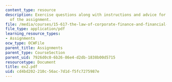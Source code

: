 ```yaml
---
content_type: resource
description: Exercise questions along with instructions and advice for the completion
  of the assignment.
file: /media/courses/15-617-the-law-of-corporate-finance-and-financial-markets-spring-2004/cd4bd202210c56ac7d1df5fc7275987e_ex2.pdf
file_type: application/pdf
learning_resource_types:
- Assignments
ocw_type: OCWFile
parent_title: Assignments
parent_type: CourseSection
parent_uid: 7926d0c0-6b26-86e4-d2db-1838b00d5715
resourcetype: Document
title: ex2.pdf
uid: cd4bd202-210c-56ac-7d1d-f5fc7275987e
---
```

